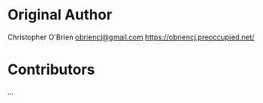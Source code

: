 
# Original Author

Christopher O'Brien <obriencj@gmail.com>
https://obriencj.preoccupied.net/


# Contributors

...
